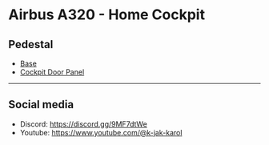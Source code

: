 # Airbus A320 - Home Cockpit

## Pedestal
- [Base](./pedestal/base)
- [Cockpit Door Panel](./pedestal/cockpit_door_panel)
---
## Social media
- Discord: https://discord.gg/9MF7dtWe
- Youtube: https://www.youtube.com/@k-jak-karol
